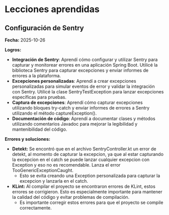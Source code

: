 # Lecciones aprendidas

## Configuración de Sentry

**Fecha:** 2025-10-26

**Logros:**

- **Integración de Sentry**: Aprendí cómo configurar y utilizar Sentry para capturar y monitorear errores en una aplicación Spring Boot. Utilicé la biblioteca Sentry para capturar excepciones y enviar informes de errores a la plataforma.
- **Excepciones personalizadas**: Aprendí a crear excepciones personalizadas para simular eventos de error y validar la integración con Sentry. Utilicé la clase SentryTestException para lanzar excepciones específicas para pruebas.
- **Captura de excepciones**: Aprendí cómo capturar excepciones utilizando bloques try-catch y enviar informes de errores a Sentry utilizando el método captureException().
- **Documentación de código**: Aprendí a documentar clases y métodos utilizando comentarios Javadoc para mejorar la legibilidad y mantenibilidad del código.

**Errores y soluciones:**

- **Detekt:** Se encontró que en el archivo SentryController.kt un error de detekt, al momento de capturar la excepcion, ya que al estar capturando la excepcion en el catch se puede lanzar cualquier excepcion con Exception y eso no es recomendable. Lanza el error TooGenericExceptionCaught. 
  - Esto se evita creando una Exception personalizada para capturar la excepcion y lanzarla en el catch.
- **KLint:** Al compilar el proyecto se encontraron errores de KLint, estos errores se corrigieron. Esto es especialmente importante para mantener la calidad del código y evitar problemas de compilación.
  - Es importante corregir estos errores para que el proyecto se compile correctamente.
